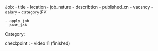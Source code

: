 Job:
    - title
    - location
    - job_nature
    - describtion
    - published_on
    - vacancy
    - salary
    - category(FK)

    - apply_job
    - post_job

Category:

checkpoint :
    - video 11 (finished)

